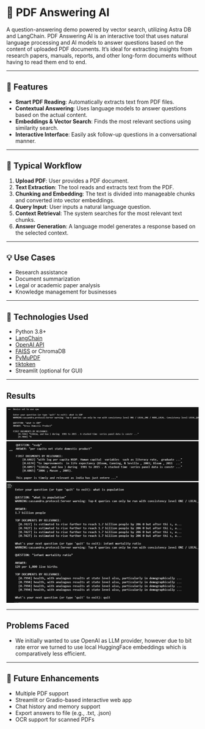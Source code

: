 # 📄 PDF Answering AI

A question-answering demo powered by vector search, utilizing Astra DB and LangChain. PDF Answering AI is an interactive tool that uses natural language processing and AI models to answer questions based on the content of uploaded PDF documents. It’s ideal for extracting insights from research papers, manuals, reports, and other long-form documents without having to read them end to end.


---

## 🧠 Features

- **Smart PDF Reading**: Automatically extracts text from PDF files.
- **Contextual Answering**: Uses language models to answer questions based on the actual content.
- **Embeddings & Vector Search**: Finds the most relevant sections using similarity search.
- **Interactive Interface**: Easily ask follow-up questions in a conversational manner.

---

## 📂 Typical Workflow

1. **Upload PDF**: User provides a PDF document.
2. **Text Extraction**: The tool reads and extracts text from the PDF.
3. **Chunking and Embedding**: The text is divided into manageable chunks and converted into vector embeddings.
4. **Query Input**: User inputs a natural language question.
5. **Context Retrieval**: The system searches for the most relevant text chunks.
6. **Answer Generation**: A language model generates a response based on the selected context.

---

## 💡 Use Cases

- Research assistance  
- Document summarization  
- Legal or academic paper analysis  
- Knowledge management for businesses  

---

## 🔧 Technologies Used

- Python 3.8+
- [LangChain](https://www.langchain.com/)
- [OpenAI API](https://platform.openai.com/)
- [FAISS](https://github.com/facebookresearch/faiss) or ChromaDB
- [PyMuPDF](https://pymupdf.readthedocs.io/en/latest/)
- [tiktoken](https://github.com/openai/tiktoken)
- Streamlit (optional for GUI)

---

## Results

 <img src="images/Screenshot 2025-05-27 183109.png" alt="Model Results" width="600"/>
 
 <img src="images/Screenshot 2025-05-27 183046.png" alt="Model Results" width="600"/>
 
 <img src="images/Screenshot 2025-05-27 190157.png" alt="Model Results" width="600"/>

---
## Problems Faced

 - We initially wanted to use OpenAI as LLM provider, however due to bit rate error we turned to use local HuggingFace embeddings which is comparatively less efficient.

---

## 🧩 Future Enhancements

 - Multiple PDF support
 - Streamlit or Gradio-based interactive web app
 - Chat history and memory support
 - Export answers to file (e.g., .txt, .json)
 - OCR support for scanned PDFs




